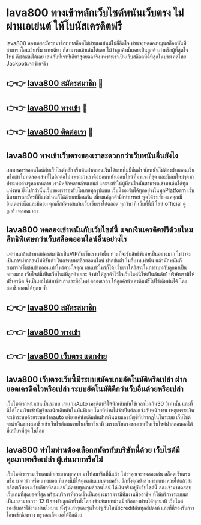 # lava800 ทางเข้าหลักเว็บไซต์พนันเว็บตรง ไม่ผ่านเอเย่นต์ ให้โบนัสเครดิตฟรี

lava800 ลองเลยสมัครสมาชิกเบทสล็อตไม่ผ่านเอเย่นต์ไม่กี่อึดใจ ท่านจะทดลองหมุนสล็อตทันทีสามารถโอนเงินเริ่ม บาทเดียว ก็สามารถเข้าเล่นได้เลย ไม่ว่าลูกค้านั้นเคยเป็นลูกค้าเก่าหรือผู้ที่สุดใจใหม่ ก็เข้าเล่นได้เลย เล่นกับที่เราทีเดียวสุดยอดจริง เพราะเราเป็นเว็บสล็อตที่ดีที่สุดในประเทศไทย Jackpotแจกง่ายจริง

## 👉👉 [lava800 สมัครสมาชิก](https://bit.ly/3Ckzg5n) 🎰
## 👉👉 [lava800 ทางเข้า](https://bit.ly/3Ckzg5n) 🎰
## 👉👉 [lava800 ติดต่อเรา](https://bit.ly/3Ckzg5n) 🎰

## lava800 ทางเข้าเว็บตรงของเราสะดวกกว่าเว็บพนันอื่นยังไง
เบทบาคาร่าออนไลน์กับเว็บไซต์หลัก เริ่มต้นฝากถอนเงินได้แบบไม่มีขั้นต่ำ นักพนันไม่ต้องฝากถอนเงินหรือเข้าไปทดลองเล่นที่ใดอีกต่อไป เพราะว่าเราคือบ่อนพนันออนไลน์ที่มาแรงที่สุด และมีเกมใหม่ๆจากประเทศต่างๆหลากหลาย เรามีหลักหลายล้านเกมส์ และจะทำให้ผู้ที่สนใจนั้นสามารถเข้ามาเล่นได้ทุกแห่งหน ยิ่งไปกว่านั้นเว็บของเรารองรับโมบายทุกรูปแบบ เว็บนี้รองรับได้ทุกอย่างในทุกPlatform เว็บนี่สามารถสมัครที่ที่แห่งไหนก็ได้ด้วยเหมือนกัน เพียงแค่ลูกค้ามีinternet พูดได้ว่าเพียงแค่คุณมีอินเตอร์เน็ตและมีคอม คุณก็สมัครเล่นกับเว็บเว็บเราได้ตลอด ทุกวินาที เว็บที่นี่มี ไลน์ official ดูลูกค้า ตลอดเวลา

## lava800 ทดลองเข้าพนันกับเว็บไซต์นี้ แจกเงินเครดิตฟรีด้วยไหม สิทธิพิเศษกว่าเว็บสล็อตออนไลน์อื่นอย่างไร
แค่ท่านกล้าเข้ามาสมัครสมาชิกเป็นVIPกับเว็บเราเท่านั้น ท่านก็จะรับสิทธิพิเศษเป็นอย่างมาก ไม่ว่าจะเป็นการฝากถอนไม่มีขั้นต่ำ ในการเบทสล็อตออนไลน์ ฝากขั้นต่ำ ไม่กี่บาทเท่านั้น แล้วนักพนันก็สามารถเริ่มต้นฝากถอนเท่าไหร่ตามใจคุณ เล่นเท่าไหร่ก็ได้ เว็บเราให้อิสระในการเบทกับลูกค้าเป็นอย่างมาก เว็บไซต์นี้เป็นเว็บไซต์ที่ลูกค้าเยอะ จึงทำให้ลูกค้าไว้ใจเว็บไซต์นี่ให้เป็นอันดับ1 บริษัทเรามีให้ฟรีเครดิต จึงเป็นผลให้สมาชิกเก่าและมือใหม่ ตลอดเวลา ให้ลูกค้านำเครดิตฟรีไปใช้เดิมพันได้ โดยสมาชิกถอนได้ทุกนาที

## 👉👉 [lava800 สมัครสมาชิก](https://bit.ly/3Ckzg5n)
## 👉👉 [lava800 ทางเข้า](https://bit.ly/3Ckzg5n)
## 👉👉 [lava800 เว็บตรง แตกง่าย](https://bit.ly/3Ckzg5n)

## lava800 เว็บตรงเว็บนี้มีระบบสมัครเกมอัตโนมัติหรือเปล่า ฝากยอดเครดิตไวหรือเปล่า ระบบอัตโนมัติดีกว่าเว็บอื่นด้วยหรือเปล่า
เว็บไซต์เราหน้าเล่นเป็นระบบ เล่นเกมAuto เครดิตฟรีให้นักเดิมพันใช้เวลาไม่เกิน30 วิเท่านั้น และที่นี่ได้โอนเงินเข้าบัญชีของนักเดิมพันในทันทีเลย โดยที่ท่านไม่จำเป็นต้องแจ้งกับพนักงาน เหตุเพราะเงินจะเข้าระบบด้วยระบบฝากauto เพียงแค่นักเดิมพันฝากเงินตามเลขบัญชีที่ปรากฏในในระบบ เว็บไซต์จะนำเงินของสมาชิกเข้าเว็บไซต์เกมภายในเสี้ยววินาที เพราะเว็บตรงของเราเป็นเว็บไซต์ฝากถอนออโต้ ที่เสถียรที่สุด ในโลก

## lava800 ทำไมท่านต้องเลือกสมัครกับบริษัทนี่ด้วย เว็บไซต์มีคุณภาพหรือเปล่า ผู้เล่นมากหรือไม่
เว็บไซต์เรารวมเว็บเกมส์เยอะมากทุกค่าย มาให้สมาชิกที่นี่แล้ว ไม่ว่าคุณจะทดลองเล่น สล็อตเว็บตรง หรือ บาคาร่า หรือ แทงบอล ที่แห่งนี้มีให้คุณเล่นแบบครบครัน อีกทั้งคุณยังสามารถแทงหวยได้แล้วล่ะ สล็อตเว็บตรงเว็บเดียวที่ลองเล่นได้ครบทุกเกมส์ออนไลน์ ได้เงินจริงอยู่ที่เว็บไซต์นี้ ลองเข้ามาทดสอบเว็บเกมที่สุดยอดที่สุด พร้อมบริการที่รวดเร็วเป็นอย่างมาก เรามีทีมงานมืออาชีพ ที่ให้บริการระบบมาเป็นเวลามากกว่า 12 ปี รองรับลูกค้าทั่วทั้งโลก เข้าเล่นเบทผ่านมือถือของท่านได้ทุกนาที เว็บไซต์รองรับการใช้งานผ่านโมบาย ทั้งรุ่นเก่าๆและรุ่นใหม่ๆ รับโบนัสcreditกันทุกสัปดาห์ และที่นี่รองรับการโอนเข้าช่องทาง ทรูวอลเล็ต ออโต้อีกด้วย
